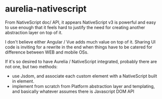 # aurelia-nativescript

From NativeScript doc/ API, it appears NativeScript v3 is powerful and easy to use enough that it feels hard to justify the need for creating another abstraction layer on top of it.

I don't believe either Angular / Vue adds much value on top of it. Sharing UI code is inviting for a rewrite in the end when things have to be catered for difference between WEB and mobile OSs.

If it's so desired to have Aurelia / NativeScript integrated, probably there are not one, but two methods:

* use Jsdom, and associate each custom element with a NativeScript built in element.
* implement from scratch from Platform abstraction layer and templating, and basically whatever assumes there is Javascript DOM API
